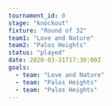 ```yaml
---
tournament_id: 0
stage: "knockout"
fixture: "Round of 32"
team1: "Love and Nature"
team2: "Palos Heights"
status: "played"
date: 2020-03-31T17:30:00Z
goals:
  - team: "Love and Nature"
  - team: "Palos Heights"
  - team: "Palos Heights"
---
```

